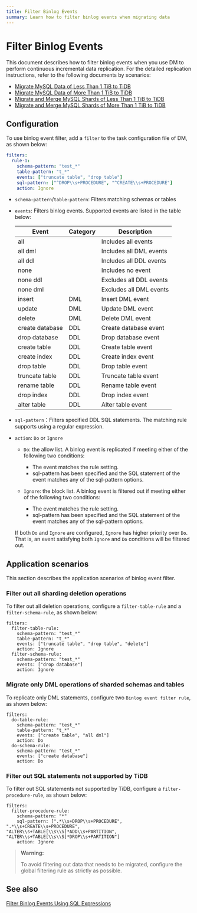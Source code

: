```yaml
---
title: Filter Binlog Events
summary: Learn how to filter binlog events when migrating data
---
```


# Filter Binlog Events

This document describes how to filter binlog events when you use DM to perform continuous incremental data replication. For the detailed replication instructions, refer to the following documents by scenarios:

- [Migrate MySQL Data of Less Than 1 TiB to TiDB](/data-migration/migrate-mysql-tidb-less-tb.md)
- [Migrate MySQL Data of More Than 1 TiB to TiDB](/data-migration/migrate-mysql-tidb-above-tb.md)
- [Migrate and Merge MySQL Shards of Less Than 1 TiB to TiDB](/data-migration/migrate-sharding-mysql-tidb-less-tb.md)
- [Migrate and Merge MySQL Shards of More Than 1 TiB to TiDB](/data-migration/migrate-sharding-mysql-tidb-above-tb.md)

## Configuration

To use binlog event filter, add a `filter` to the task configuration file of DM, as shown below:

```yaml
filters:
  rule-1:
    schema-pattern: "test_*"
    table-pattern: "t_*"
    events: ["truncate table", "drop table"]
    sql-pattern: ["^DROP\\s+PROCEDURE", "^CREATE\\s+PROCEDURE"]
    action: Ignore
```

- `schema-pattern`/`table-pattern`: Filters matching schemas or tables
- `events`: Filters binlog events. Supported events are listed in the table below:

  | Event           | Category | Description                       |
  | --------------- | ---- | --------------------------|
  | all             |      | Includes all events            |
  | all dml         |      | Includes all DML events        |
  | all ddl         |      | Includes all DDL events        |
  | none            |      | Includes no event          |
  | none ddl        |      | Excludes all DDL events      |
  | none dml        |      | Excludes all DML events      |
  | insert          | DML  | Insert DML event      |
  | update          | DML  | Update DML event      |
  | delete          | DML  | Delete DML event      |
  | create database | DDL  | Create database event |
  | drop database   | DDL  | Drop database event   |
  | create table    | DDL  | Create table event    |
  | create index    | DDL  | Create index event    |
  | drop table      | DDL  | Drop table event      |
  | truncate table  | DDL  | Truncate table event  |
  | rename table    | DDL  | Rename table event    |
  | drop index      | DDL  | Drop index event      |
  | alter table     | DDL  | Alter table event     |

- `sql-pattern`：Filters specified DDL SQL statements. The matching rule supports using a regular expression.
- `action`: `Do` or `Ignore`

    - `Do`: the allow list. A binlog event is replicated if meeting either of the following two conditions:

        - The event matches the rule setting.
        - sql-pattern has been specified and the SQL statement of the event matches any of the sql-pattern options.

    - `Ignore`: the block list. A binlog event is filtered out if meeting either of the following two conditions:

        - The event matches the rule setting.
        - sql-pattern has been specified and the SQL statement of the event matches any of the sql-pattern options.

    If both `Do` and `Ignore` are configured, `Ignore` has higher priority over `Do`. That is, an event satisfying both `Ignore` and `Do` conditions will be filtered out.

## Application scenarios

This section describes the application scenarios of binlog event filter.

### Filter out all sharding deletion operations

To filter out all deletion operations, configure a `filter-table-rule` and a `filter-schema-rule`, as shown below:

```
filters:
  filter-table-rule:
    schema-pattern: "test_*"
    table-pattern: "t_*"
    events: ["truncate table", "drop table", "delete"]
    action: Ignore
  filter-schema-rule:
    schema-pattern: "test_*"
    events: ["drop database"]
    action: Ignore
```

### Migrate only DML operations of sharded schemas and tables

To replicate only DML statements, configure two `Binlog event filter rule`, as shown below:

```
filters:
  do-table-rule:
    schema-pattern: "test_*"
    table-pattern: "t_*"
    events: ["create table", "all dml"]
    action: Do
  do-schema-rule:
    schema-pattern: "test_*"
    events: ["create database"]
    action: Do
```

### Filter out SQL statements not supported by TiDB

To filter out SQL statements not supported by TiDB, configure a `filter-procedure-rule`, as shown below:

```
filters:
  filter-procedure-rule:
    schema-pattern: "*"
    sql-pattern: [".*\\s+DROP\\s+PROCEDURE", ".*\\s+CREATE\\s+PROCEDURE", "ALTER\\s+TABLE[\\s\\S]*ADD\\s+PARTITION", "ALTER\\s+TABLE[\\s\\S]*DROP\\s+PARTITION"]
    action: Ignore
```

> **Warning:**
>
> To avoid filtering out data that needs to be migrated, configure the global filtering rule as strictly as possible.

## See also

[Filter Binlog Events Using SQL Expressions](/data-migration/migrate-with-binlog-sql-expression-filter.md)